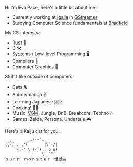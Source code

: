 Hi I'm Eva Pace, here's a little bit about me:

- Currently working at [Igalia](https://igalia.com) in [GStreamer](https://gstreamer.freedesktop.org)
- Studying Computer Science fundamentals at [Bradfield](https://bradfieldcs.com)

My CS interests:

- Rust 🦀
- C ⚒
- Systems / Low-level Programming 🖥️
- Compilers 🐉
- Computer Graphics 🎨

Stuff I like outside of computers:

- Cats 🐈
- Anime/manga ✌️
- Learning Japanese 🇯🇵
- Cooking! 👩‍🍳
- Music: [VGM](https://www.youtube.com/@dedecoVGMDJ), Jungle, DnB, Breakcore, Techno 🎶
- Games: Zelda, Persona, Undertale 🎮

Here's a Kaiju cat for you:

```
 _._     _,-'""`-._
(,-.`._,'(       |\`-/|
    `-.-' \ )-`( , o o)
          `-    \`_`"'-
ｐｕｒｒ　ｍｏｎｓｔｅｒ　怪獣猫
```
